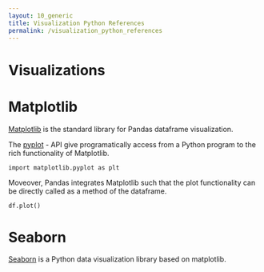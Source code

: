 ```yaml
---
layout: 10_generic
title: Visualization Python References
permalink: /visualization_python_references
---
```


# Visualizations

# Matplotlib

[Matplotlib](https://matplotlib.org/) is the standard library for Pandas dataframe visualization.

The [pyplot](https://matplotlib.org/2.0.2/api/pyplot_api.html) - API give programatically access from a Python program to the rich functionality of Matplotlib.

>
    import matplotlib.pyplot as plt

Moveover, Pandas integrates Matplotlib such that the plot functionality can be directly called as a method of the dataframe.

>
    df.plot()


# Seaborn

[Seaborn](https://seaborn.pydata.org/) is a Python data visualization library based on matplotlib. 

